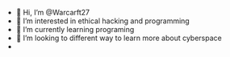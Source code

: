 - 👋 Hi, I’m @Warcarft27
- 👀 I’m interested in ethical hacking and programming 
- 🌱 I’m currently learning programing 
- 💞️ I’m looking to different way to learn more about cyberspace 
- 

<!---
Warcarft27/Warcarft27 is a ✨ special ✨ repository because its `README.md` (this file) appears on your GitHub profile.
You can click the Preview link to take a look at your changes.
--->
